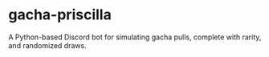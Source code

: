 # gacha-priscilla
A Python-based Discord bot for simulating gacha pulls, complete with rarity, and randomized draws.
